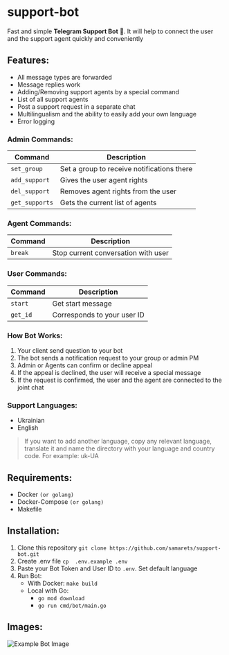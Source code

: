 # support-bot
Fast and simple **Telegram Support Bot** 🤖. It will help to connect the user and the support agent quickly and conveniently

## Features:
- All message types are forwarded
- Message replies work
- Adding/Removing support agents by a special command
- List of all support agents
- Post a support request in a separate chat
- Multilingualism and the ability to easily add your own language
- Error logging

### Admin Commands:
| Command        | Description                                |
|----------------|--------------------------------------------|
| `set_group`    | Set a group to receive notifications there |
| `add_support`  | Gives the user agent rights                |
| `del_support`  | Removes agent rights from the user         |
| `get_supports` | Gets the current list of agents            |

### Agent Commands:
| Command  | Description                         |
|----------|-------------------------------------|
| `break`  | Stop current conversation with user |

### User Commands:
| Command  | Description                 |
|----------|-----------------------------|
| `start`  | Get start message           |
| `get_id` | Corresponds to your user ID |

### How Bot Works:
1. Your client send question to your bot
2. The bot sends a notification request to your group or admin PM
3. Admin or Agents can confirm or decline appeal
4. If the appeal is declined, the user will receive a special message
5. If the request is confirmed, the user and the agent are connected to the joint chat

### Support Languages:
- Ukrainian
- English

> If you want to add another language, copy any relevant language, translate it and name the directory with your language and country code. For example: uk-UA

## Requirements:
- Docker `(or golang)`
- Docker-Compose `(or golang)`
- Makefile

## Installation:
1. Clone this repository `git clone https://github.com/samarets/support-bot.git`
2. Create .env file `cp  .env.example .env`
3. Paste your Bot Token and User ID to `.env`. Set default language
4. Run Bot:
    - With Docker: `make build`
    - Local with Go: 
      - `go mod download`
      - `go run cmd/bot/main.go`

## Images:
![Example Bot Image](https://raw.githubusercontent.com/samarets/support-bot/main/assets/user-agent.png)
